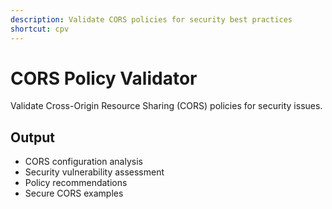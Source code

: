 ```yaml
---
description: Validate CORS policies for security best practices
shortcut: cpv
---
```


# CORS Policy Validator

Validate Cross-Origin Resource Sharing (CORS) policies for security issues.

## Output

- CORS configuration analysis
- Security vulnerability assessment
- Policy recommendations
- Secure CORS examples

